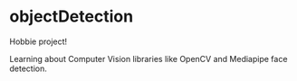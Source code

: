 # objectDetection

Hobbie project!

Learning about Computer Vision libraries like OpenCV and Mediapipe face detection.
